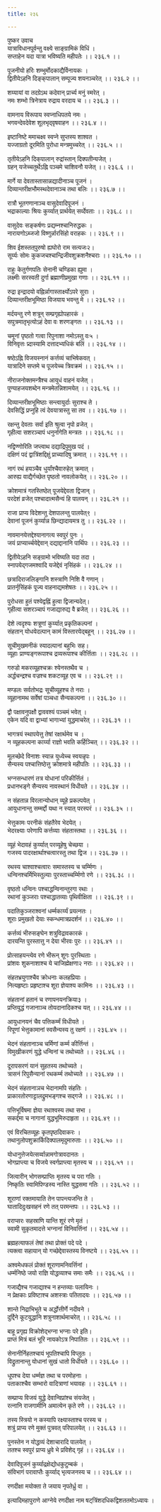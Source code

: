 ```yaml
---
title: २३६

---
```

पुष्कर उवाच  
यात्राविधानपूर्वन्तु वक्ष्ये साङ्‌ग्रामिकं विधिं ।  
सप्ताहेन यदा यात्रा भविष्यति महीपतेः ।। २३६.१ ।।  
  
पूजनीयो हरिः शम्भुर्मोदकाद्यैर्विनायकः ।  
द्वितीयेऽहनि दिङ्क्‌पालान् सम्पूज्य शयनञ्चरेत् ।। २३६.२ ।।  
  
शय्यायां वा तदग्रेऽथ कदेवान् प्रार्च्य मनुं स्मरेत् ।  
नमः शम्भो त्रिनेत्राय रुद्राय वरदाय च ।। २३६.३ ।।  
  
वामनाय विरूपाय स्वप्नाधिपतये नमः ।  
भगवन्देवदेवेश शूलभृद्‌वृषवाहन ।। २३६.४ ।।  
  
इष्टानिष्टे ममाचक्ष्व स्वप्ने सुप्तस्य शाश्वत ।  
यज्जाग्रतो दूरमिति पुरोधा मन्त्रमुच्चरेत् ।। २३६.५ ।।  
  
तृतीयेऽहनि दिक्‌पालान् रुद्रांस्तान् दिक्पतीन्यजेत् ।  
ग्रहन् यजेच्चतुर्थेऽह्नि पञ्चमे चाशिवनौ यजेत् ।। २३६.६ ।।  
  
मार्गे या देवतास्तासान्नद्यादीनाञ्च पूजनं ।  
दिव्यान्तरीक्षभौमस्थदेवानाञ्च तथा बलिः ।। २३६.७ ।।  
  
रात्रौ भूतगणानाञ्च वासुदेवादिपूजनं ।  
भद्राकाल्याः श्रियः कुर्य्यात् प्रार्थयेत् सर्व्देवताः ।। २३६.८ ।।  
  
वासुदेवः सङ्कर्षणः प्रद्यम्नश्चानिरुद्धकः ।  
नारायणोऽब्जजो विष्णुर्न्नारसिंहो वराहकः ।। २३६.९ ।।  
  
शिव ईशस्तत्‌पुरुषो ह्यघोरो राम सत्यजः२।  
सूर्य्यः सोमः कुकजचश्चान्द्रिजीवशुक्रशनैश्चराः ।। २३६.१० ।।  
  
राहुः केतुर्गणपतिः सेनानी चण्डिका ह्युमा ।  
लक्ष्मीः सरस्वती दुर्गा ब्रह्माणीप्रमुखा गणाः ।। २३६.११ ।।  
  
रुद्रा इन्द्रादयो वह्निर्न्नागास्तार्क्ष्योऽपरे सुराः ।  
दिव्यान्तरीक्षभूमिष्ठा विजयाय भवन्तु मे ।। २३६.१२ ।।  
  
मर्दयन्तु रणे शत्रून् सम्प्रगृह्योपहारकं ।  
सपुत्रमातृभृत्योऽहं देवा वः शरणङ्गतः ।। २३६.१३ ।।  
  
चमूनां पृष्ठतो गत्वा रिपुनाशा नमोऽस्तु वः५ ।  
विनिवृत्तः प्र्दास्यामि दत्तादभ्यधिकं बलिं ।। २३६.१४ ।।  
  
षष्ठेऽह्नि विजयस्नानं कर्त्तव्यं चाभिषेकवत् ।  
यात्रादिने सप्तमे च पूजयेच्च त्रिवक्रमं ।। २३६.१५ ।।  
  
नीराजनोक्तमन्त्रैश्च आयुधं वाहनं यजेत् ।  
पुण्याहजयशब्देन मन्त्रमेतन्निशामयेत् ।। २३६.१६ ।।  
  
दिव्यान्तरीक्षभूमिष्ठाः सन्त्वायुर्दाः सुराश्च ते ।  
देवसिद्धिं प्रप्नुहि त्वं देवयात्रास्तु सा तव ।। २३६.१७ ।।  
  
रक्षन्तु देवताः सर्वा इति श्रुत्वा नृपो व्रजेत् ।  
गृहीत्वा सशरञ्चापं धनुर्नागेति मन्त्रतः ।। २३६.१८ ।।  
  
नद्विण्णोरिति जप्त्वाथ दद्याद्रिपुमुख पदं ।  
दक्षिणं पदं द्वात्रिंशद्दिक्षुं प्राच्यादिषु क्रमात् ।। २३६.१९ ।।  
  
नागं रथं हयञ्चैव धुर्यांश्चैवारुहेत् क्रमात् ।  
आरुह्य वाद्यैर्गच्छेत पृष्ठतो नावलोकयेत् ।। २३६.२० ।।  
  
क्रोशमात्रं गतस्तिष्ठेत् पूजयेद्देवता द्विजान् ।  
परदेशं व्रजेत् पश्चादात्मसैन्यं हि पालयन् ।। २३६.२१ ।।  
  
राजा प्राप्य विदेशन्तु देशपालन्तु पालयेत्९ ।  
देवानां पूजनं कुर्य्यान्न छिन्द्यादायमत्र तु ।। २३६.२२ ।।  
  
नावमानयेत्तद्देश्यानागत्य स्वपुरं पुनः ।  
जयं प्राप्यार्च्चयेद्देवान् दद्याद्दानानि पार्थिपः ।। २३६.२३ ।।  
  
द्वितीयेऽहनि सङ्‌ग्रामो भविष्यति यदा तदा ।  
स्नापयेद्‌गजमश्वादि यजेद्देवं नृसिंहकं ।। २३६.२४ ।।  
  
छत्रादिराजलिङ्गानि शस्त्राणि निशि वै गणान् ।  
प्रातर्नृसिंहकं पूज्य वाहनाद्यमशेषतः ।। २३६.२५ ।।  
  
पुरोधसा हुतं पश्येद्वह्निं हुत्वा द्विजान्यदेत्।  
गृहीत्वा सशरञ्चापं गजाद्यारुद्य वै ब्रजेत् ।। २३६.२६ ।।  
  
देशे त्वदृश्यः शत्रूणां कुर्य्यात् प्रकृतिकल्पनां ।  
संहतान् योधयेदल्पान् कामं विस्तारयेद्‌बहून् ।। २३६.२७ ।।  
  
सूचीमुखमनीकं स्यादल्पानां बहुभिः सह।  
व्यूहाः प्राण्यङ्गरूपाश्च द्रव्यरूपाश्च कीर्त्तिताः ।। २३६.२८ ।।  
  
गरुडो मकरव्यूहश्चक्रः श्येनस्तथैव च ।  
अर्द्धचन्द्रश्च वज्रश्च शकटव्यूह एव च ।। २३६.२९ ।।  
  
मण्डलः सर्वतोभद्रः सूचीव्यूहश्च ते नराः ।  
व्यूहानामथ सर्वेषां पञ्चधा सैन्यकल्पना ।। २३६.३० ।।  
  
द्वौ पक्षावनुपक्षौ द्वाववश्यं पञ्चमं भवेत् ।  
एकेन यदि वा द्वाभ्यां भागाभ्यां युद्धमाचरेत् ।। २३६.३१ ।।  
  
भागत्रयं स्थापयेत्तु तेषां रक्षार्थमेव च ।  
न व्यूहकल्पना कार्य्या राज्ञो भवति कर्हिञ्चित् ।। २३६.३२ ।।  
  
मूलच्छेदे विनाशः स्यान्न युध्येच्च स्वयन्नृपः ।  
सैन्यस्य पश्चात्तिष्ठेत्तु क्रोशमात्रे महीपतिः ।। २३६.३३ ।।  
  
भग्नसन्धारणं तत्र योधानां परिकीर्त्तितं ।  
प्रधानभङ्गे सैन्यस्य नावस्थानं विधीयते ।। २३६.३४ ।।  
  
न संहतान्न विरलान्योधान् व्यूहे प्रकल्पयेत् ।  
आयुधानान्तु सम्मर्द्दो यथा न स्यात् परस्परं ।। २३६.३५ ।।  
  
भेत्तुकामः परनीकं संहतैरेव भेदयेत् ।  
भेदरक्ष्याः परेणापि कर्त्तव्याः संहतास्तथा ।। २३६.३६ ।।  
  
व्यूहं भेदावहं कुर्य्यात् परव्यूहेषु चेच्छया ।  
गजस्य पादरक्षार्थाश्चत्वारस्तु तथा द्विज ।। २३६.३७ ।।  
  
रथस्य चाश्वाश्चत्वारः समास्तस्य च चर्म्मिणः ।  
धन्विनश्चर्मिभिस्तुल्याः पुरस्ताच्चर्म्मिणो रणे ।। २३६.३८ ।।  
  
वृष्ठतो धन्विनः पश्चाद्धन्विनान्तुरगा रथाः ।  
रथानां कुञ्जराः पश्चाद्धातव्याः पृथिवीक्षिता ।। २३६.३९ ।।  
  
पदातिकुञ्जराश्वनां धर्म्मकार्य्यं प्रयत्नतः ।  
शूराः प्रमुखतो देयाः स्कन्धमात्रप्रदर्शनं ।। २३६.४० ।।  
  
कर्त्तव्यं भीरुसङ्घेन शत्रुविद्रावकारकं ।  
दारयन्ति पुरस्तात्तु न देया भीरवः पुरः ।। २३६.४१ ।।  
  
प्रोत्साहयन्त्येव रणे भीरून् शूगः पुरस्थिताः ।  
प्रांशवः शुकनाशाश्च ये चाजिह्मेक्षणा२ नराः ।। २३६.४२ ।।  
  
संहतभ्रयुगाश्चैव क्रोधनाः कलहप्रियाः ।  
नित्यहृष्टाः प्रहृष्टाश्च शूरा ज्ञेयाश्य कामिनः ।। २३६.४३ ।।  
  
संहतानां हतानं च रणापनयनक्रिया३ ।  
प्रप्तियुद्धं गजानाञ्च तोयदानादिकश्च यत् ।। २३६.४४ ।।  
  
आयुधानयनं चैव पत्तिकर्म्मं विधीयते ।  
रिपूणां भेत्तुकामानां स्वसैन्यस्य तु रक्षणं ।। २३६.४५ ।।  
  
भेदनं संहतानाञ्च चर्मिणां कर्म्म कीर्त्तिन्तं ।  
विमुखीकरणं युद्धे धन्विनां च तथोच्यते ।। २३६.४६ ।।  
  
दूरापसरणं यानं सुहतस्य तथोच्यते ।  
त्रासनं रिपुसैन्यानां रथकर्म्म तथोच्यते ।। २३६.४७ ।।  
  
भेदनं संहतानाञच भेदानामपि संहतिः ।  
प्राकारतोरणाट्टालद्रुमभङ्गश्च सद्‌गजे ।। २३६.४८ ।।  
  
पत्तिभूर्विषमा ज्ञेया रथाश्वस्य तथा सभा ।  
सकर्द्दमा च नागानां युद्धभूमिरुदाहृता ।। २३६.४९ ।।  
  
एवं विरचितव्यूहः कृतपृष्ठदिवाकरः ।  
तथानुलोपशुक्रार्किदिक्पालमृदुमारुताः ।। २३६.५० ।।  
  
योधानुत्तेजयेत्सर्व्वान्नामगोत्रावदानतः ।  
भोगप्राप्त्या च विजये स्वर्गप्राप्त्या मृतस्य च ।। २३६.५१ ।।  
  
जित्वारीन् भोगसम्प्राप्तिः मृतस्य च परा गतिः ।  
निष्कृतिः स्वामिपिण्डस्य नास्ति युद्धसमा गतिः ।। २३६.५२ ।।  
  
शूराणां रक्तमायाति तेन पापन्त्यजन्ति ते ।  
घातादिदुःखसहनं रणे तत् परमन्तपः ।। २३६.५३ ।।  
  
वराप्सरः सहस्राणि यान्ति शूरं रणे मृतं ।  
स्वामी सुकृतमादत्ते भग्नानां विनिवर्त्तिनां ।। २३६.५४ ।।  
  
ब्रह्महत्याफलं तेषां तथा प्रोक्तं पदे पदे ।  
त्यक्त्वा सहायान् यो गच्छेद्देवास्तस्य विनष्टये ।। २३६.५५ ।।  
  
अश्वमेधफलं प्रोक्तं शूराणामनिवर्त्तिनां ।  
धर्म्मनिष्ठे जयो राज्ञि योद्धव्याश्च समाः समैः ।। २३६.५६ ।।  
  
गजाद्यैश्च गजाद्याश्च न हन्तव्याः पलायिनः ।  
न प्रेक्षकाः प्रविष्टाश्च अशस्त्राः पतितादयः ।। २३६.५७ ।।  
  
शान्ते निद्राभिभूते च अर्द्धोत्तीर्णे नदीवने ।  
दुर्द्दिने कूटयुद्धानि शत्रुनाशार्थमाचरेत् ।। २३६.५८ ।।  
  
बाहू प्रगृह्य विक्रोशेद्भग्ना भग्नाः परे इति।  
प्राप्तं मित्रं बलं भूरि नायकोऽत्र निपातितः ।। २३६.५९ ।।  
  
सेनानीर्निहतश्चायं भूपतिश्चापि विप्लुतः ।  
विद्रुतानान्तु योधानां सुखं धातो विधीयते ।। २३६.६० ।।  
  
धूपश्च देया धर्म्मज्ञ तथा च परमोहनाः ।  
पताकाश्चैव सम्भारो वादित्राणां भयावहः ।। २३६.६१ ।।  
  
सम्प्राप्य विजयं युद्धे देवान्विप्रांश्च संयजेत् ।  
रत्नानि राजगामीनि अमात्येन कृते रणे ।। २३६.६२ ।।  
  
तस्य स्त्रियो न कस्यापि रक्ष्यास्ताश्च परस्य च ।  
शत्रुं प्राप्य रणे मुक्तं पुत्रवत् परिपालयेत् ।। २३६.६३ ।।  
  
पुनस्तेन न योद्धव्यं देशाचारादि पालयेत् ।  
ततश्च स्वपुरं प्राप्य ध्रुवे भे प्रविशेद् गृहं ।। २३६.६४ ।।  
  
देवादिपूजनं कुर्य्याद्रक्षेद्योधकुटुम्बकं ।  
संविभागं परावाप्तैः कुर्य्याद् भृत्यजनस्य च ।। २३६.६४ ।।  
  
रणदीक्षा मयोक्ता ते जयाय नृपतेर्ध्रु वा ।  
  
इत्यादिमहापुराणे आग्नेये रणदीक्षा नाम षट्‌त्रिंशदधिकद्विशततमोऽध्यायः ।